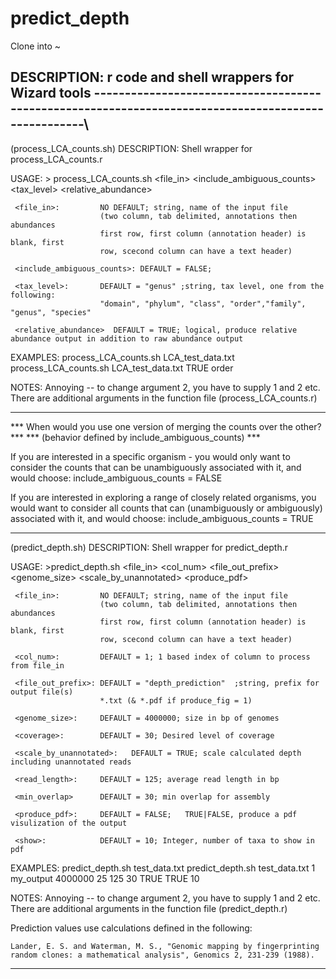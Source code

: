 predict_depth
=============
Clone into ~



DESCRIPTION: r code and shell wrappers for Wizard tools
----------------------------------------------------------------------------------------------------\
--------
(process_LCA_counts.sh)
DESCRIPTION: Shell wrapper for process_LCA_counts.r

USAGE: > process_LCA_counts.sh <file_in> <include_ambiguous_counts> <tax_level> <relative_abundance>

     <file_in>:         NO DEFAULT; string, name of the input file
                        (two column, tab delimited, annotations then abundances
                        first row, first column (annotation header) is blank, first
                        row, scecond column can have a text header)

     <include_ambiguous_counts>: DEFAULT = FALSE;

     <tax_level>:       DEFAULT = "genus" ;string, tax level, one from the following:
                        "domain", "phylum", "class", "order","family", "genus", "species"

     <relative_abundance>  DEFAULT = TRUE; logical, produce relative abundance output in addition to raw abundance output


EXAMPLES:  process_LCA_counts.sh LCA_test_data.txt
           process_LCA_counts.sh LCA_test_data.txt TRUE order

NOTES: Annoying -- to change argument 2, you have to supply 1 and 2 etc.
There are additional arguments in the function file (process_LCA_counts.r)

***                                                                      ***
*** When would you use one version of merging the counts over the other? ***
*** (behavior defined by include_ambiguous_counts)                       ***

  If you are interested in a specific organism - you would only want to consider
  the counts that can be unambiguously associated with it, and would choose:
  include_ambiguous_counts = FALSE

  If you are interested in exploring a range of closely related organisms, you
  would want to consider all counts that can (unambiguously or ambiguously)
  associated with it, and would choose:
  include_ambiguous_counts = TRUE

------------------------------------------------------------------------------------------------------------
(predict_depth.sh)
DESCRIPTION: Shell wrapper for predict_depth.r

USAGE: >predict_depth.sh <file_in> <col_num> <file_out_prefix> <genome_size> <coverage> <scale_by_unannotated> <produce_pdf> <show>

     <file_in>:         NO DEFAULT; string, name of the input file
                        (two column, tab delimited, annotations then abundances
                        first row, first column (annotation header) is blank, first
                        row, scecond column can have a text header)

     <col_num>:         DEFAULT = 1; 1 based index of column to process from file_in

     <file_out_prefix>: DEFAULT = "depth_prediction"  ;string, prefix for output file(s)
                        *.txt (& *.pdf if produce_fig = 1)

     <genome_size>:     DEFAULT = 4000000; size in bp of genomes

     <coverage>:        DEFAULT = 30; Desired level of coverage
     
     <scale_by_unannotated>:   DEFAULT = TRUE; scale calculated depth including unannotated reads

     <read_length>:     DEFAULT = 125; average read length in bp

     <min_overlap>      DEFAULT = 30; min overlap for assembly

     <produce_pdf>:     DEFAULT = FALSE;   TRUE|FALSE, produce a pdf visulization of the output

     <show>:            DEFAULT = 10; Integer, number of taxa to show in pdf

EXAMPLES: predict_depth.sh test_data.txt 
          predict_depth.sh test_data.txt 1 my_output 4000000 25 125 30 TRUE TRUE 10

NOTES: Annoying -- to change argument 2, you have to supply 1 and 2 etc.
There are additional arguments in the function file (predict_depth.r)

Prediction values use calculations defined in the following:

    Lander, E. S. and Waterman, M. S., "Genomic mapping by fingerprinting
    random clones: a mathematical analysis", Genomics 2, 231-239 (1988).

------------------------------------------------------------------------------------------------------------
